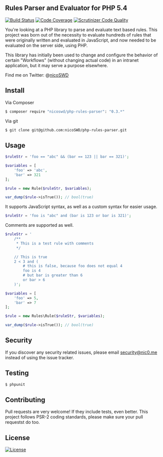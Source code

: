 ## Rules Parser and Evaluator for PHP 5.4

[![Build Status](https://scrutinizer-ci.com/g/nicoSWD/php-rules-parser/badges/build.png?b=master)](https://scrutinizer-ci.com/g/nicoSWD/php-rules-parser/build-status/master) [![Code Coverage](https://scrutinizer-ci.com/g/nicoSWD/php-rules-parser/badges/coverage.png?b=master)](https://scrutinizer-ci.com/g/nicoSWD/php-rules-parser/?branch=master) [![Scrutinizer Code Quality](https://img.shields.io/scrutinizer/g/nicoswd/php-rules-parser.svg?b=master)](https://scrutinizer-ci.com/g/nicoSWD/php-rules-parser/?branch=master)

You're looking at a PHP library to parse and evaluate text based rules. This project was born out of the necessity to evaluate hundreds of rules that were originally written and evaluated in JavaScript, and now needed to be evaluated on the server side, using PHP.

This library has initially been used to change and configure the behavior of certain "Workflows" (without changing actual code) in an intranet application, but it may serve a purpose elsewhere.


Find me on Twitter: @[nicoSWD](https://twitter.com/nicoSWD)

## Install

Via Composer

``` bash
$ composer require "nicoswd/php-rules-parser": "0.3.*"
```

Via git
``` bash
$ git clone git@github.com:nicoSWD/php-rules-parser.git
```


## Usage

```php
$ruleStr = 'foo == "abc" && (bar == 123 || bar == 321)';

$variables = [
    'foo' => 'abc',
    'bar' => 321
];

$rule = new Rule($ruleStr, $variables);

var_dump($rule->isTrue()); // bool(true)
```

It supports JavaScript syntax, as well as a custom syntax for easier usage.

```php
$ruleStr = 'foo is "abc" and (bar is 123 or bar is 321)';
```

Comments are supported as well.

```php
$ruleStr = '
    /**
     * This is a test rule with comments
     */

    // This is true
    2 < 3 and (
        # this is false, because foo does not equal 4
        foo is 4
        # but bar is greater than 6
        or bar > 6
    )';

$variables = [
    'foo' => 5,
    'bar' => 7
];

$rule = new Rules\Rule($ruleStr, $variables);

var_dump($rule->isTrue()); // bool(true)
```

## Security

If you discover any security related issues, please email security@nic0.me instead of using the issue tracker.

## Testing

``` bash
$ phpunit
```

## Contributing
Pull requests are very welcome! If they include tests, even better. This project follows PSR-2 coding standards, please make sure your pull requestst do too.

## License

[![License](https://img.shields.io/packagist/l/nicoSWD/putio.svg)](https://packagist.org/packages/nicoswd/php-rule-parser)